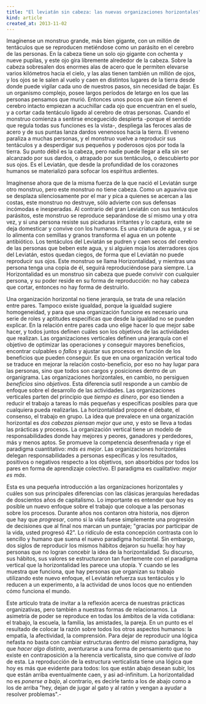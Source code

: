 ```yaml
---
title: "El leviatán sin cabeza: las nuevas organizaciones horizontales"
kind: article
created_at: 2013-11-02
---
```

Imagínense un monstruo grande, más bien gigante, con un millón de tentáculos que se reproducen metiéndose como un parásito en el cerebro de las personas. En la cabeza tiene un solo ojo gigante con ochenta y nueve pupilas, y este ojo gira libremente alrededor de la cabeza. Sobre la cabeza sobresalen dos enormes alas de acero que le permiten elevarse varios kilómetros hacia el cielo, y las alas tienen también un millón de ojos, y los ojos se le salen al vuelo y caen en distintos lugares de la tierra desde donde puede vigilar cada uno de nuestros pasos, sin necesidad de bajar. Es un organismo complejo, posee largos períodos de letargo en los que las personas pensamos que murió. Entonces unos pocos que aún tienen el cerebro intacto empiezan a acuchillar cada ojo que encuentran en el suelo, y a cortar cada tentáculo ligado al cerebro de otras personas. Cuando el monstruo comienza a sentirse enceguecido despierta -porque el sentido que regula todas sus funciones es la vista-, despliega las feroces alas de acero y de sus puntas lanza dardos venenosos hacia la tierra. El veneno paraliza a muchas personas, y el monstruo vuelve a reproducir sus tentáculos y a desperdigar sus pequeños y poderosos ojos por toda la tierra. Su punto débil es la cabeza, pero nadie puede llegar a ella sin ser alcanzado por sus dardos, o atrapado por sus tentáculos, o descubierto por sus ojos. Es el Leviatán, que desde la profundidad de los corazones humanos se materializó para sofocar los espíritus ardientes.

<!-- more -->

Imagínense ahora que de la misma fuerza de la que nació el Leviatán surge otro monstruo, pero este monstruo no tiene cabeza. Como un aguaviva que se desplaza silenciosamente por el mar y pica a quienes se acercan a las costas, este monstruo no destruye, sólo advierte con sus defensas incómodas e inesperadas. Al contrario del gran Leviatán con sus tentáculos parásitos, este monstruo se reproduce separándose de sí mismo una y otra vez, y si una persona resiste sus picaduras irritantes y lo captura, este se deja domesticar y convive con los humanos. Es una criatura de agua, y si se lo alimenta con semillas y granos transforma el agua en un potente antibiótico. Los tentáculos del Leviatán se pudren y caen secos del cerebro de las personas que beben este agua, y si alguien moja los aterradores ojos del Leviatán, estos quedan ciegos, de forma que el Leviatán no puede reproducir sus ojos. Este monstruo se llama Horizontalidad, y mientras una persona tenga una copia de él, seguirá reproduciéndose para siempre. La Horizontalidad es un monstruo sin cabeza que puede convivir con cualquier persona, y su poder reside en su forma de reproducción: no hay cabeza que cortar, entonces no hay forma de destruírlo.

Una organización horizontal no tiene jerarquía, se trata de una relación entre pares. Tampoco existe igualdad, porque la igualdad sugiere homogeneidad, y para que una organización funcione es necesario una serie de roles y aptitudes específicas que desde la igualdad no se pueden explicar. En la relación entre pares cada uno elige hacer lo que mejor sabe hacer, y todos juntos definen cuáles son los objetivos de las actividades que realizan. Las organizaciones verticales definen una jerarquía con el objetivo de optimizar las operaciones y conseguir mayores beneficios, encontrar culpables o *fallos* y ajustar sus procesos en función de los beneficios que pueden conseguir. Es que en una organización vertical todo se traduce en mejorar la relación costo-beneficio, por eso no hay lugar para las personas, sino que todos son cargos y posiciones dentro de un organigrama. Las organizaciones horizontales, en cambio, no persiguen *beneficios* sino *objetivos*. Esta diferencia sutil responde a un cambio de enfoque sobre el desarrollo de las actividades. Las organizaciones verticales parten del principio que *tiempo es dinero*, por eso tienden a reducir el trabajo a tareas lo más pequeñas y específicas posibles para que cualquiera pueda realizarlas. La horizontalidad propone el debate, el consenso, el trabajo en grupo. La idea que prevalece en una organización horizontal es *dos cabezas piensan mejor que una*, y esto se lleva a todas las prácticas y procesos. La organización vertical tiene un modelo de responsabilidades donde hay mejores y peores, ganadores y perdedores, más y menos aptos. Se promueve la competencia desenfrenada y rige el paradigma cuantitativo: *más es mejor*. Las organizaciones horizontales delegan responsabilidades a personas específicas y los resultados, positivos o negativos respecto a los objetivos, son absorbidos por todos los pares en forma de aprendizaje colectivo. El paradigma es cualitativo: *mejor es más*.

Esta es una pequeña introducción a las organizaciones horizontales y cuáles son sus principales diferencias con las clásicas jerarquías heredadas de doscientos años de capitalismo. Lo importante es entender que hoy es posible un nuevo enfoque sobre el trabajo que coloque a las personas sobre los procesos. Durante años nos contaron otra historia, nos dijeron que hay que *progresar*, como si la vida fuese simplemente una progresión de decisiones que al final nos marcan un puntaje; "gracias por participar de la vida, usted progresó 42". Lo ridículo de esta concepción contrasta con lo sencillo y humano que suena el nuevo paradigma horizontal. Sin embargo, dos siglos de reproducir los mismos hábitos dejaron su huella: hoy hay personas que no logran concebir la idea de la horizontalidad. Su discurso, sus hábitos, sus valores se estructuraron tan fuertemente con el paradigma vertical que la horizontalidad les parece una utopía. Y cuando se les muestra que funciona, que hay personas que organizan su trabajo utilizando este nuevo enfoque, el Leviatán refuerza sus tentáculos y lo reducen a un experimento, a la actividad de unos locos que no entienden cómo funciona el mundo.

Este artículo trata de invitar a la reflexión acerca de nuestras prácticas organizativas, pero también a nuestras formas de relacionarnos. La asimetría de poder se reproduce en todas los ámbitos de la vida cotidiana: el trabajo, la escuela, la familia, las amistades, la pareja. En un punto es el resultado de colocar la razón sobre todos los otros aspectos humanos: la empatía, la afectividad, la comprensión. Para dejar de reproducir una lógica nefasta no basta con cambiar estructuras dentro del mismo paradigma, hay que *hacer algo distinto*, aventurarse a una forma de pensamiento que no existe en contraposición a la herencia verticalista, sino que convive *al lado* de esta. La reproducción de la estructura verticalista tiene una lógica que hoy es más que evidente para todos: los que están abajo desean subir, los que están arriba eventualmente caen, y asi ad-infinitum. La horizontalidad no es *ponerse a bajo*, al contrario, es decirle tanto a los de abajo como a los de arriba "hey, dejan de jugar al gato y al ratón y vengan a ayudar a resolver problemas".-


